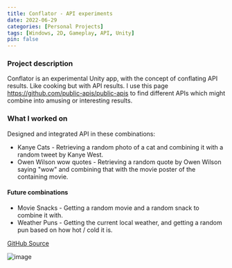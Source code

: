 ```yaml
---
title: Conflator - API experiments
date: 2022-06-29
categories: [Personal Projects]
tags: [Windows, 2D, Gameplay, API, Unity]
pin: false
---
```


### Project description
Conflator is an experimental Unity app, with the concept of conflating API results. Like cooking but with API results.
I use this page https://github.com/public-apis/public-apis to find different APIs which might combine into amusing or interesting results.

### What I worked on
Designed and integrated API in these combinations:
- Kanye Cats - Retrieving a random photo of a cat and combining it with a random tweet by Kanye West.
- Owen Wilson wow quotes - Retrieving a random quote by Owen Wilson saying "wow" and combining that with the movie poster of the containing movie.

#### Future combinations
- Movie Snacks - Getting a random movie and a random snack to combine it with.
- Weather Puns - Getting the current local weather, and getting a random pun based on how hot / cold it is.

[GitHub Source](https://github.com/lyubomirlichev/Conflator)

![image](https://user-images.githubusercontent.com/74913022/163861457-f605ec31-37cc-4d24-9ba7-5231891cd10c.png)



